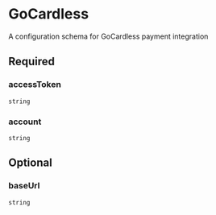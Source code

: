# GoCardless

A configuration schema for GoCardless payment integration

## Required

### accessToken

`string`

### account

`string`

## Optional

### baseUrl

`string`
